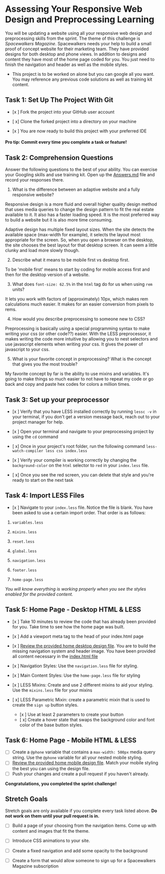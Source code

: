 # Assessing Your Responsive Web Design and Preprocessing Learning

  

You will be updating a website using all your responsive web design and preprocessing skills from the sprint. The theme of this challenge is _Spacewalkers Magazine_. Spacewalkers needs your help to build a small proof of concept website for their marketing team. They have provided designs for both desktop and phone views. In addition to designs and content they have most of the home page coded for you. You just need to finish the navigation and header as well as the mobile styles.

  

* This project is to be worked on alone but you can google all you want. You may reference any previous code solutions as well as training kit content.  

## Task 1: Set Up The Project With Git

* [x ] Fork the project into your GitHub user account

* [ x] Clone the forked project into a directory on your machine

* [x ] You are now ready to build this project with your preferred IDE

#### Pro tip: Commit every time you complete a task or feature!

## Task 2: Comprehension Questions

Answer the following questions to the best of your ability. You can exercise your Googling skills and use training kit. Open up the [Answers.md](Answers.md) file and record your responses there.

1. What is the difference between an adaptive website and a fully responsive website?

Responsive design is a more fluid and overall higher quality design method that uses media queries to change the design pattern to fit the real estate available to it. It also has a faster loading speed. It is the most preferred way to build a website but it is also more time consuming. 

Adaptive design has multiple fixed layout sizes. When the site detects the available space (max-width for example), it selects the layout most appropriate for the screen. So, when you open a browser on the desktop, the site chooses the best layout for that desktop screen. It can seem a little clunky and load more slowly though.

2. Describe what it means to be mobile first vs desktop first.

To be 'mobile first' means to start by coding for mobile access first and then for the desktop version of a website.

3. What does `font-size: 62.5%` in the `html` tag do for us when using `rem` units?

It lets you work with factors of (approximately) 10px, which makes rem calculations much easier. It makes for an easier conversion from pixels to rems. 

4. How would you describe preprocessing to someone new to CSS?

Preprocessing is basically using a special programming syntax to make writing your css (or other code??) easier. With the LESS preprocessor, it makes writing the code more intuitive by allowing you to nest selectors and use javascript elements when writing your css. It gives the power of javascript to your css. 

5. What is your favorite concept in preprocessing? What is the concept that gives you the most trouble?

My favorite concept by far is the ability to use mixins and variables. It's going to make things so much easier to not have to repeat my code or go back and copy and paste hex codes for colors a million times. 

## Task 3: Set up your preprocessor

* [x ] Verify that you have LESS installed correctly by running `lessc -v` in your terminal, if you don't get a version message back, reach out to your project manager for help.

* [x ] Open your terminal and navigate to your preprocessing project by using the `cd` command

* [ x] Once in your project's root folder, run the following command `less-watch-compiler less css index.less`

* [x ] Verify your compiler is working correctly by changing the `background-color` on the `html` selector to `red` in your `index.less` file.

* [ x] Once you see the red screen, you can delete that style and you're ready to start on the next task

## Task 4: Import LESS Files

* [x ] Navigate to your `index.less` file. Notice the file is blank. You have been asked to use a certain import order. That order is as follows:

1.  `variables.less`

2.  `mixins.less`

3.  `reset.less`

4.  `global.less`

5.  `navigation.less`

6.  `footer.less`

7.  `home-page.less`

_You will know everything is working properly when you see the styles enabled for the provided content._  

## Task 5: Home Page - Desktop HTML & LESS

* [x ] Take 10 minutes to review the code that has already been provided for you. Take time to see how the home page was built.

* [x ] Add a viewport meta tag to the head of your index.html page

* [x ] [Review the provided home desktop design file](design-files/home-desktop.png). You are to build the missing navigation system and header image. You have been provided all content necessary in the [index.html file](index.html)

* [x ] Navigation Styles: Use the `navigation.less` file for styling.

* [x ] Main Content Styles: Use the `home-page.less` file for styling

* [x ] LESS Mixins: Create and use 2 different mixins to aid your styling. Use the `mixins.less` file for your mixins

* [ x] LESS Parametric Mixin: create a parametric mixin that is used to create the `sign up` button styles.
	* [x ]  Use at least 2 parameters to create your button
	* [ x] Create a hover state that swaps the background color and font color of the base button styles.

## Task 6: Home Page - Mobile HTML & LESS

* [ ] Create a `@phone` variable that contains a `max-width: 500px` media query string. Use the `@phone` variable for all your nested mobile styling.
* [ ] [Review the provided home mobile design file](design-files/home-mobile.png). Match your mobile styling the best you can using the design file.
* [ ] Push your changes and create a pull request if you haven't already.   

**Congratulations, you completed the sprint challenge!**

## Stretch Goals

Stretch goals are only available if you complete every task listed above. **Do not work on them until your pull request is in.**

* [ ] Build a page of your choosing from the navigation items. Come up with content and images that fit the theme.

* [ ] Introduce CSS animations to your site.

* [ ] Create a fixed navigation and add some opacity to the background

* [ ] Create a form that would allow someone to sign up for a Spacewalkers Magazine subscription
